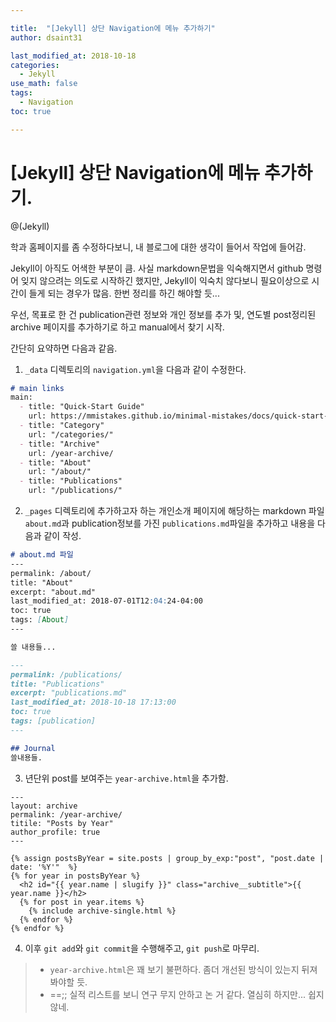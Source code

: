 ```yaml
---

title:  "[Jekyll] 상단 Navigation에 메뉴 추가하기"
author: dsaint31

last_modified_at: 2018-10-18
categories: 
  - Jekyll
use_math: false
tags: 
  - Navigation
toc: true

---
```


# [Jekyll] 상단 Navigation에 메뉴 추가하기.

@(Jekyll)

학과 홈페이지를 좀 수정하다보니, 내 블로그에 대한 생각이 들어서 작업에 들어감.

Jekyll이 아직도 어색한 부분이 큼. 사실 markdown문법을 익숙해지면서 github 명령어 잊지 않으려는 의도로 시작하긴 했지만, Jekyll이 익숙치 않다보니 필요이상으로 시간이 들게 되는 경우가 많음. 한번 정리를 하긴 해야할 듯...

우선, 목표로 한 건 publication관련 정보와 개인 정보를 추가 및, 연도별 post정리된 archive 페이지를 추가하기로 하고 manual에서 찾기 시작.

간단히 요약하면 다음과 같음.

1. `_data` 디렉토리의 `navigation.yml`을 다음과 같이 수정한다.
```markdown
# main links
main:
  - title: "Quick-Start Guide"
    url: https://mmistakes.github.io/minimal-mistakes/docs/quick-start-guide/
  - title: "Category"
    url: "/categories/"
  - title: "Archive"
    url: /year-archive/
  - title: "About"
    url: "/about/"
  - title: "Publications"
    url: "/publications/"
```
2. `_pages` 디렉토리에 추가하고자 하는 개인소개 페이지에 해당하는 markdown 파일 `about.md`과 publication정보를 가진 `publications.md`파일을 추가하고 내용을 다음과 같이 작성.
```markdown
# about.md 파일
---
permalink: /about/
title: "About"
excerpt: "about.md"
last_modified_at: 2018-07-01T12:04:24-04:00
toc: true
tags: [About]
---

쓸 내용들...
```
```markdown
---
permalink: /publications/
title: "Publications"
excerpt: "publications.md"
last_modified_at: 2018-10-18 17:13:00
toc: true
tags: [publication]
---

## Journal
쓸내용들.
```
3. 년단위 post를 보여주는 `year-archive.html`을 추가함. 
```htmlbars
---
layout: archive
permalink: /year-archive/
titile: "Posts by Year"
author_profile: true
---

{% assign postsByYear = site.posts | group_by_exp:"post", "post.date | date: '%Y'"  %}
{% for year in postsByYear %}
  <h2 id="{{ year.name | slugify }}" class="archive__subtitle">{{ year.name }}</h2>
  {% for post in year.items %}
    {% include archive-single.html %}
  {% endfor %}
{% endfor %}
```
4. 이후 `git add`와 `git commit`을 수행해주고, `git push`로 마무리.

> *  `year-archive.html`은 꽤 보기 불편하다. 좀더 개선된 방식이 있는지 뒤져봐야할 듯.
> * ==;; 실적 리스트를 보니 연구 무지 안하고 논 거 같다. 열심히 하지만... 쉽지 않네.

